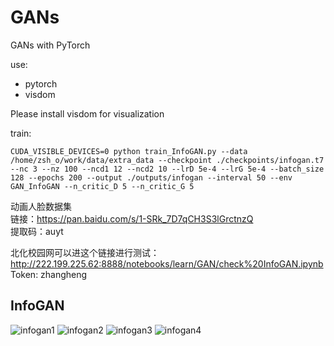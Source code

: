 # GANs
GANs with PyTorch

use:
 - pytorch
 - visdom

Please install visdom for visualization

train:

```
CUDA_VISIBLE_DEVICES=0 python train_InfoGAN.py --data /home/zsh_o/work/data/extra_data --checkpoint ./checkpoints/infogan.t7 --nc 3 --nz 100 --ncd1 12 --ncd2 10 --lrD 5e-4 --lrG 5e-4 --batch_size 128 --epochs 200 --output ./outputs/infogan --interval 50 --env GAN_InfoGAN --n_critic_D 5 --n_critic_G 5
```

动画人脸数据集  
链接：https://pan.baidu.com/s/1-SRk_7D7qCH3S3lGrctnzQ   
提取码：auyt   

北化校园网可以进这个链接进行测试：http://222.199.225.62:8888/notebooks/learn/GAN/check%20InfoGAN.ipynb  
Token: zhangheng

## InfoGAN
![infogan1](https://github.com/zsh965866221/GANs/tree/master/outputs/infogan/1.png)
![infogan2](https://github.com/zsh965866221/GANs/tree/master/outputs/infogan/2.png)
![infogan3](https://github.com/zsh965866221/GANs/tree/master/outputs/infogan/3.png)
![infogan4](https://github.com/zsh965866221/GANs/tree/master/outputs/infogan/4.png)